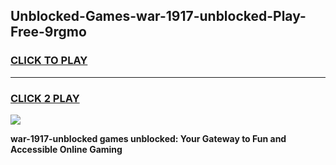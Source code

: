 
## Unblocked-Games-war-1917-unblocked-Play-Free-9rgmo
<h3>
<a href="https://premium76.site?title=war-1917-unblocked&ref=23A">CLICK TO PLAY</a></h3>
<hr>

<h3>
<a href="https://premium76.site?title=war-1917-unblocked&ref=23A">CLICK 2 PLAY</a>
  
</h3>

<a href="https://premium76.site?title=war-1917-unblocked&ref=23A"><img src="https://clearcache.store/games.png"></a>


**war-1917-unblocked games unblocked: Your Gateway to Fun and Accessible Online Gaming**
